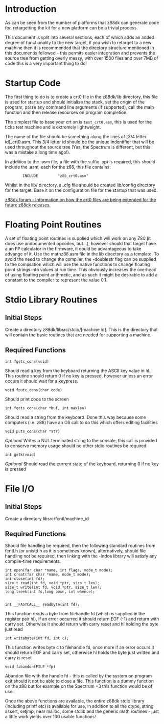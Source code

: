 #  Introduction 

As can be seen from the number of platforms that z88dk can generate code for, retargetting the kit for a new platform can be a trivial process.

This document is split into several sections, each of which adds an added degree of functionality to the new target, if you wish to retarget to a new machine then it is recommended that the directory structure mentioned in this documentis followed - this permits easier integration and prevents the source tree from getting overly messy, with over 1500 files and over 7MB of code this is a very important thing to do!

# Startup Code

The first thing to do is to create a crt0 file in the z88dk/lib directory, this file is used for startup and should initialise the stack, set the origin of the program, parse any command line arguments (if supported), call the main function and then release resources on program completion.

The simplest file to base your crt on is `test_crt0.asm`, this is used for the ticks test machine and is extremely lightweight.

The name of the file should be something along the lines of [3/4 letter id]_crt0.asm. This 3/4 letter id should be the unique indentifier that will be used throughout the source tree (Yes, the Spectrum is different, but this was a mistake a long time ago!).

In addition to the .asm file, a file with the suffix .opt is required, this should include the .asm, each for the z88, this file contains:

	
	        INCLUDE         "z80_crt0.asm"


Whilst in the lib/ directory, a .cfg file should be created lib/config directory for the target. Base it on the configuration file for the startup that was used.



[z88dk forum - Information on how the crt0 files are being extended for the future z88dk releases.](http://www.z88dk.org/forum/viewtopic.php?id=8655)





# Floating Point Routines

A set of floating point routines is supplied which will work on any Z80
(it does use undocumented opcodes, but...), however should that target have a an FP calculator in the firmware, it could be advantageous to take advange of it. Use the mathz88.asm file in the lib directory as a template. To avoid the need to change the compiler, the -doublestr flag can be supplied to the compilation which will use the native functions to change floating point strings into values at run time. This obviously increases the overhead of using floating point arithmetic, and as such it might be desirable to add a constant to the compiler to represent the value 0.1.

# Stdio Library Routines

## Initial Steps

Create a directory z88dk/libsrc/stdio/[machine id]. This is the directory that will contain the basic routines that are needed for supporting a machine. 

##  Required Functions 

	int fgetc_cons(void)


Should read a key from the keyboard returning the ASCII
key value in hl. This routine should return 0 if no key
is pressed, however unless an error occurs it should wait
for a keypress.

	void fputc_cons(char code)


Should print code to the screen

	int fgets_cons(char *buf, int maxlen)


Should read a string from the keyboard. Done this way because
some computers (i.e. z88) have an OS call to do this which
offers editing facilities

	void puts_cons(char *str)


*Optional* Writes a NUL terminated string to the console, this call
is provided to conserve memory usage should no other stdio
routines be required

	int getk(void)


*Optional* Should read the current state of the keyboard, returning 0 if no key is pressed

# File I/O

## Initial Steps

Create a directory libsrc/fcntl/machine_id

## Required Functions

Should file handling be required, then the following standard routines
from fcntl.h (or unistd.h as it is sometimes known), alternatively, should file handling not be required, then linking with the -lndos library will satisfy any compile-time requirements.

	int open(far char *name, int flags, mode_t mode);
	int creat(far char *name, mode_t mode);
	int close(int fd);
	size_t read(int fd, void *ptr, size_t len);
	size_t write(int fd, void *ptr, size_t len);
	long lseek(int fd,long posn, int whence);


	int __FASTCALL__ readbyte(int fd);


This function reads a byte from filehandle fd (which is 
supplied in the register pair hl), if an error occurred it
should return EOF (-1) and return with carry set. Otherwise
it should return with carry reset and hl holding the byte
just read

	int writebyte(int fd, int c);

This function writes byte c to filehandle fd, once more if
an error occurs it should return EOF and carry set, otherwise
hl holds the byte just written and carry is reset

	void fabandon(FILE *fp)

Abandon file with the handle fd - this is called by the system
on program exit should it not be able to close a file. This
function is a dummy function on the z88 but for example on the
Spectrum +3 this function would be of use.

Once the above functions are available, the entire z88dk stdio library
(including printf etc) is available for use, in addition to all the ctype,
string, assert, setjmp, near malloc, some stdlib and the generic math
routines - just a little work yields over 100 usable functions!
